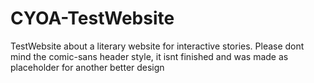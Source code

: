 # CYOA-TestWebsite
TestWebsite about a literary website for interactive stories. Please dont mind the comic-sans header style, it isnt finished and was made as placeholder for another better design
